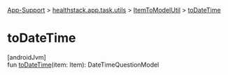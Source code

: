 
[App-Support](../../../index.html) > [healthstack.app.task.utils](../index.html) > [ItemToModelUtil](index.html) > [toDateTime](to-date-time.html)



# toDateTime



[androidJvm]\
fun [toDateTime](to-date-time.html)(item: Item): DateTimeQuestionModel




